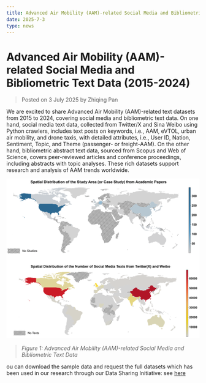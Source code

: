 ```yaml
---
title: Advanced Air Mobility (AAM)-related Social Media and Bibliometric Text Data (2015-2024)
date: 2025-7-3
type: news
---
```


# Advanced Air Mobility (AAM)-related Social Media and Bibliometric Text Data (2015-2024)

> Posted on 3 July 2025 by Zhiqing Pan

We are excited to share Advanced Air Mobility (AAM)-related text datasets from 2015 to 2024, covering social media and bibliometric text data. On one hand, social media text data, collected from Twitter/X and Sina Weibo using Python crawlers, includes text posts on keywords, i.e., AAM, eVTOL, urban air mobility, and drone taxis, with detailed attributes, i.e., User ID, Nation, Sentiment, Topic, and Theme (passenger- or freight-AAM). On the other hand, bibliometric abstract text data, sourced from Scopus and Web of Science, covers peer-reviewed articles and conference proceedings, including abstracts with topic analyses. These rich datasets support research and analysis of AAM trends worldwide. 

![Advanced Air Mobility (AAM)-related Social Media and Bibliometric Text Data](./imgs/4.png)
> *Figure 1: Advanced Air Mobility (AAM)-related Social Media and Bibliometric Text Data*

ou can download the sample data and request the full datasets which has been used in our research through our Data Sharing Initiative: see [here](/data.html#_3-advanced-air-mobility-aam-social-media-text-data-2015-–-2024)